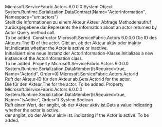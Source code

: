 <Type Name="ActorInformation" FullName="Microsoft.ServiceFabric.Actors.Query.ActorInformation">
  <TypeSignature Language="C#" Value="public sealed class ActorInformation" />
  <TypeSignature Language="ILAsm" Value=".class public auto ansi serializable sealed beforefieldinit ActorInformation extends System.Object" />
  <TypeSignature Language="DocId" Value="T:Microsoft.ServiceFabric.Actors.Query.ActorInformation" />
  <TypeSignature Language="VB.NET" Value="Public NotInheritable Class ActorInformation" />
  <TypeSignature Language="F#" Value="type ActorInformation = class" />
  <AssemblyInfo>
    <AssemblyName>Microsoft.ServiceFabric.Actors</AssemblyName>
    <AssemblyVersion>6.0.0.0</AssemblyVersion>
  </AssemblyInfo>
  <Base>
    <BaseTypeName>System.Object</BaseTypeName>
  </Base>
  <Interfaces />
  <Attributes>
    <Attribute>
      <AttributeName>System.Runtime.Serialization.DataContract(Name="ActorInformation", Namespace="urn:actors")</AttributeName>
    </Attribute>
  </Attributes>
  <Docs>
    <summary>
            <span data-ttu-id="66b02-101">Stellt die Informationen zu einem Akteur Akteur Abfrage Methodenaufruf zurückgegebene dar.</span><span class="sxs-lookup"><span data-stu-id="66b02-101">Represents the information about an actor returned by Actor Query method call.</span></span> 
            </summary>
    <remarks>To be added.</remarks>
  </Docs>
  <Members>
    <Member MemberName=".ctor">
      <MemberSignature Language="C#" Value="public ActorInformation (Microsoft.ServiceFabric.Actors.ActorId actorId, bool isActive);" />
      <MemberSignature Language="ILAsm" Value=".method public hidebysig specialname rtspecialname instance void .ctor(class Microsoft.ServiceFabric.Actors.ActorId actorId, bool isActive) cil managed" />
      <MemberSignature Language="DocId" Value="M:Microsoft.ServiceFabric.Actors.Query.ActorInformation.#ctor(Microsoft.ServiceFabric.Actors.ActorId,System.Boolean)" />
      <MemberSignature Language="F#" Value="new Microsoft.ServiceFabric.Actors.Query.ActorInformation : Microsoft.ServiceFabric.Actors.ActorId * bool -&gt; Microsoft.ServiceFabric.Actors.Query.ActorInformation" Usage="new Microsoft.ServiceFabric.Actors.Query.ActorInformation (actorId, isActive)" />
      <MemberType>Constructor</MemberType>
      <AssemblyInfo>
        <AssemblyName>Microsoft.ServiceFabric.Actors</AssemblyName>
        <AssemblyVersion>6.0.0.0</AssemblyVersion>
      </AssemblyInfo>
      <Parameters>
        <Parameter Name="actorId" Type="Microsoft.ServiceFabric.Actors.ActorId" />
        <Parameter Name="isActive" Type="System.Boolean" />
      </Parameters>
      <Docs>
        <param name="actorId"><span data-ttu-id="66b02-102">Die ID des Akteurs.</span><span class="sxs-lookup"><span data-stu-id="66b02-102">The ID of the actor.</span></span></param>
        <param name="isActive"><span data-ttu-id="66b02-103">Gibt an, ob der Akteur aktiv oder inaktiv ist.</span><span class="sxs-lookup"><span data-stu-id="66b02-103">Indicates whether the Actor is active or inactive.</span></span></param>
        <summary>
            <span data-ttu-id="66b02-104">Initialisiert eine neue Instanz der ActorInformation-Klasse.</span><span class="sxs-lookup"><span data-stu-id="66b02-104">Initializes a new instance of the ActorInformation class.</span></span>
            </summary>
        <remarks>To be added.</remarks>
      </Docs>
    </Member>
    <Member MemberName="ActorId">
      <MemberSignature Language="C#" Value="public Microsoft.ServiceFabric.Actors.ActorId ActorId { get; }" />
      <MemberSignature Language="ILAsm" Value=".property instance class Microsoft.ServiceFabric.Actors.ActorId ActorId" />
      <MemberSignature Language="DocId" Value="P:Microsoft.ServiceFabric.Actors.Query.ActorInformation.ActorId" />
      <MemberSignature Language="VB.NET" Value="Public ReadOnly Property ActorId As ActorId" />
      <MemberSignature Language="F#" Value="member this.ActorId : Microsoft.ServiceFabric.Actors.ActorId" Usage="Microsoft.ServiceFabric.Actors.Query.ActorInformation.ActorId" />
      <MemberType>Property</MemberType>
      <AssemblyInfo>
        <AssemblyName>Microsoft.ServiceFabric.Actors</AssemblyName>
        <AssemblyVersion>6.0.0.0</AssemblyVersion>
      </AssemblyInfo>
      <Attributes>
        <Attribute>
          <AttributeName>System.Runtime.Serialization.DataMember(IsRequired=true, Name="ActorId", Order=0)</AttributeName>
        </Attribute>
      </Attributes>
      <ReturnValue>
        <ReturnType>Microsoft.ServiceFabric.Actors.ActorId</ReturnType>
      </ReturnValue>
      <Docs>
        <summary>
            <span data-ttu-id="66b02-105">Ruft der Akteur-ID für den Akteur ab.</span><span class="sxs-lookup"><span data-stu-id="66b02-105">Gets ActorId for the actor.</span></span>
            </summary>
        <value><span data-ttu-id="66b02-106">Die <see cref="T:Microsoft.ServiceFabric.Actors.ActorId" /> für den Akteur.</span><span class="sxs-lookup"><span data-stu-id="66b02-106">The <see cref="T:Microsoft.ServiceFabric.Actors.ActorId" /> for the actor.</span></span></value>
        <remarks>To be added.</remarks>
      </Docs>
    </Member>
    <Member MemberName="IsActive">
      <MemberSignature Language="C#" Value="public bool IsActive { get; }" />
      <MemberSignature Language="ILAsm" Value=".property instance bool IsActive" />
      <MemberSignature Language="DocId" Value="P:Microsoft.ServiceFabric.Actors.Query.ActorInformation.IsActive" />
      <MemberSignature Language="VB.NET" Value="Public ReadOnly Property IsActive As Boolean" />
      <MemberSignature Language="F#" Value="member this.IsActive : bool" Usage="Microsoft.ServiceFabric.Actors.Query.ActorInformation.IsActive" />
      <MemberType>Property</MemberType>
      <AssemblyInfo>
        <AssemblyName>Microsoft.ServiceFabric.Actors</AssemblyName>
        <AssemblyVersion>6.0.0.0</AssemblyVersion>
      </AssemblyInfo>
      <Attributes>
        <Attribute>
          <AttributeName>System.Runtime.Serialization.DataMember(IsRequired=true, Name="IsActive", Order=1)</AttributeName>
        </Attribute>
      </Attributes>
      <ReturnValue>
        <ReturnType>System.Boolean</ReturnType>
      </ReturnValue>
      <Docs>
        <summary>
            <span data-ttu-id="66b02-107">Ruft einen Wert, der angibt, ob der Akteur aktiv ist.</span><span class="sxs-lookup"><span data-stu-id="66b02-107">Gets a value indicating whether the actor is active.</span></span>
            </summary>
        <value>
          <span data-ttu-id="66b02-108"><see cref="T:System.Boolean" />der angibt, ob der Akteur aktiv ist.</span><span class="sxs-lookup"><span data-stu-id="66b02-108"><see cref="T:System.Boolean" /> indicating if the Actor is active.</span></span></value>
        <remarks>To be added.</remarks>
      </Docs>
    </Member>
  </Members>
</Type>